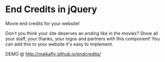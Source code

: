 End Credits in jQuery
==========

Movie end credits for your website!

Don't you think your site deserves an ending like in the movies? Show all your staff, your thanks, your logos and partners with this component!
You can add this to your website it's easy to implement.

DEMO @ http://malkafly.github.io/endcredits/
